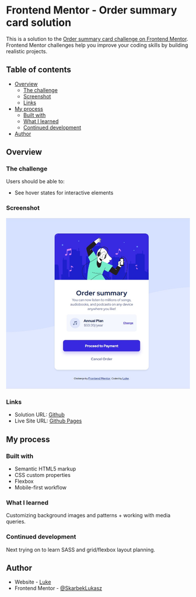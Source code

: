 # Frontend Mentor - Order summary card solution

This is a solution to the [Order summary card challenge on Frontend Mentor](https://www.frontendmentor.io/challenges/order-summary-component-QlPmajDUj). Frontend Mentor challenges help you improve your coding skills by building realistic projects.

## Table of contents

- [Overview](#overview)
  - [The challenge](#the-challenge)
  - [Screenshot](#screenshot)
  - [Links](#links)
- [My process](#my-process)
  - [Built with](#built-with)
  - [What I learned](#what-i-learned)
  - [Continued development](#continued-development)
- [Author](#author)

## Overview

### The challenge

Users should be able to:

- See hover states for interactive elements

### Screenshot

![](./images/screenshot.jpg)

### Links

- Solution URL: [Github](https://github.com/SkarbekLukasz/frontendmentor-order-summary-component-main)
- Live Site URL: [Github Pages](https://skarbeklukasz.github.io/frontendmentor-order-summary-component-main/)

## My process

### Built with

- Semantic HTML5 markup
- CSS custom properties
- Flexbox
- Mobile-first workflow

### What I learned

Customizing background images and patterns + working with media queries.

### Continued development

Next trying on to learn SASS and grid/flexbox layout planning.

## Author

- Website - [Luke](https://github.com/SkarbekLukasz)
- Frontend Mentor - [@SkarbekLukasz](https://www.frontendmentor.io/profile/SkarbekLukasz)
